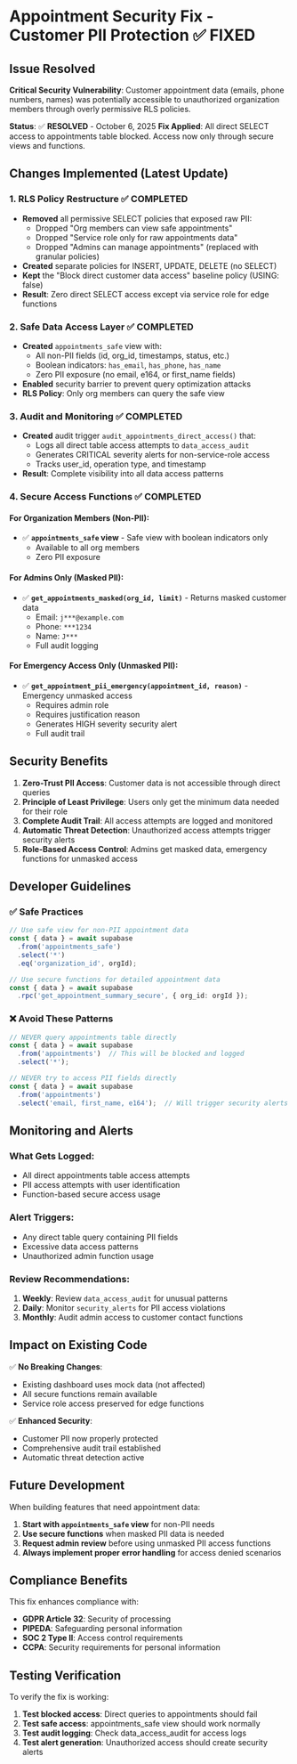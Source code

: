 # Appointment Security Fix - Customer PII Protection ✅ FIXED

## Issue Resolved
**Critical Security Vulnerability**: Customer appointment data (emails, phone numbers, names) was potentially accessible to unauthorized organization members through overly permissive RLS policies.

**Status**: ✅ **RESOLVED** - October 6, 2025
**Fix Applied**: All direct SELECT access to appointments table blocked. Access now only through secure views and functions.

## Changes Implemented (Latest Update)

### 1. RLS Policy Restructure ✅ COMPLETED
- **Removed** all permissive SELECT policies that exposed raw PII:
  - Dropped "Org members can view safe appointments"
  - Dropped "Service role only for raw appointments data"
  - Dropped "Admins can manage appointments" (replaced with granular policies)
- **Created** separate policies for INSERT, UPDATE, DELETE (no SELECT)
- **Kept** the "Block direct customer data access" baseline policy (USING: false)
- **Result**: Zero direct SELECT access except via service role for edge functions

### 2. Safe Data Access Layer ✅ COMPLETED
- **Created** `appointments_safe` view with:
  - All non-PII fields (id, org_id, timestamps, status, etc.)
  - Boolean indicators: `has_email`, `has_phone`, `has_name`
  - Zero PII exposure (no email, e164, or first_name fields)
- **Enabled** security barrier to prevent query optimization attacks
- **RLS Policy**: Only org members can query the safe view

### 3. Audit and Monitoring ✅ COMPLETED
- **Created** audit trigger `audit_appointments_direct_access()` that:
  - Logs all direct table access attempts to `data_access_audit`
  - Generates CRITICAL severity alerts for non-service-role access
  - Tracks user_id, operation type, and timestamp
- **Result**: Complete visibility into all data access patterns

### 4. Secure Access Functions ✅ COMPLETED

#### For Organization Members (Non-PII):
- ✅ **`appointments_safe` view** - Safe view with boolean indicators only
  - Available to all org members
  - Zero PII exposure

#### For Admins Only (Masked PII):
- ✅ **`get_appointments_masked(org_id, limit)`** - Returns masked customer data
  - Email: `j***@example.com`
  - Phone: `***1234`
  - Name: `J***`
  - Full audit logging

#### For Emergency Access Only (Unmasked PII):
- ✅ **`get_appointment_pii_emergency(appointment_id, reason)`** - Emergency unmasked access
  - Requires admin role
  - Requires justification reason
  - Generates HIGH severity security alert
  - Full audit trail

## Security Benefits

1. **Zero-Trust PII Access**: Customer data is not accessible through direct queries
2. **Principle of Least Privilege**: Users only get the minimum data needed for their role
3. **Complete Audit Trail**: All access attempts are logged and monitored
4. **Automatic Threat Detection**: Unauthorized access attempts trigger security alerts
5. **Role-Based Access Control**: Admins get masked data, emergency functions for unmasked access

## Developer Guidelines

### ✅ Safe Practices
```typescript
// Use safe view for non-PII appointment data
const { data } = await supabase
  .from('appointments_safe')
  .select('*')
  .eq('organization_id', orgId);

// Use secure functions for detailed appointment data
const { data } = await supabase
  .rpc('get_appointment_summary_secure', { org_id: orgId });
```

### ❌ Avoid These Patterns
```typescript
// NEVER query appointments table directly
const { data } = await supabase
  .from('appointments')  // This will be blocked and logged
  .select('*');

// NEVER try to access PII fields directly
const { data } = await supabase
  .from('appointments')
  .select('email, first_name, e164');  // Will trigger security alerts
```

## Monitoring and Alerts

### What Gets Logged:
- All direct appointments table access attempts
- PII access attempts with user identification
- Function-based secure access usage

### Alert Triggers:
- Any direct table query containing PII fields
- Excessive data access patterns
- Unauthorized admin function usage

### Review Recommendations:
1. **Weekly**: Review `data_access_audit` for unusual patterns
2. **Daily**: Monitor `security_alerts` for PII access violations
3. **Monthly**: Audit admin access to customer contact functions

## Impact on Existing Code

✅ **No Breaking Changes**: 
- Existing dashboard uses mock data (not affected)
- All secure functions remain available
- Service role access preserved for edge functions

✅ **Enhanced Security**:
- Customer PII now properly protected
- Comprehensive audit trail established
- Automatic threat detection active

## Future Development

When building features that need appointment data:

1. **Start with `appointments_safe` view** for non-PII needs
2. **Use secure functions** when masked PII data is needed
3. **Request admin review** before using unmasked PII access functions
4. **Always implement proper error handling** for access denied scenarios

## Compliance Benefits

This fix enhances compliance with:
- **GDPR Article 32**: Security of processing
- **PIPEDA**: Safeguarding personal information
- **SOC 2 Type II**: Access control requirements
- **CCPA**: Security requirements for personal information

## Testing Verification

To verify the fix is working:

1. **Test blocked access**: Direct queries to appointments should fail
2. **Test safe access**: appointments_safe view should work normally
3. **Test audit logging**: Check data_access_audit for access logs
4. **Test alert generation**: Unauthorized access should create security alerts